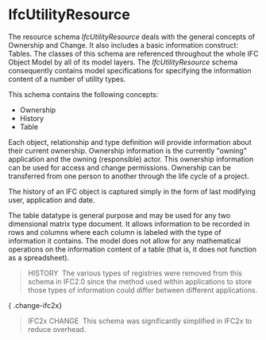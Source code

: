 IfcUtilityResource
==================

The resource schema _IfcUtilityResource_ deals with the general concepts of Ownership and Change. It also includes a basic information construct: Tables. The classes of this schema are referenced throughout the whole IFC Object Model by all of its model layers. The _IfcUtilityResource_ schema consequently contains model specifications for specifying the information content of a number of utility types.

This schema contains the following concepts:

* Ownership
* History
* Table

Each object, relationship and type definition will provide information about their current ownership. Ownership information is the currently "owning" application and the owning (responsible) actor. This ownership information can be used for access and change permissions. Ownership can be transferred from one person to another through the life cycle of a project.

The history of an IFC object is captured simply in the form of last modifying user, application and date.

The table datatype is general purpose and may be used for any two dimensional matrix type document. It allows information to be recorded in rows and columns where each column is labeled with the type of information it contains. The model does not allow for any mathematical operations on the information content of a table (that is, it does not function as a spreadsheet).

> HISTORY&nbsp; The various types of registries were removed from this schema in IFC2.0 since the method used within applications to store those types of information could differ between different applications.

{ .change-ifc2x}
> IFC2x CHANGE&nbsp; This schema was significantly simplified in IFC2x to reduce overhead.
